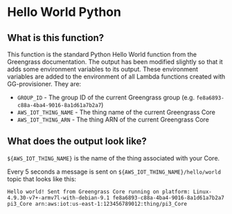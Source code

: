 # Hello World Python

## What is this function?

This function is the standard Python Hello World function from the Greengrass documentation.  The
output has been modified slightly so that it adds some environment variables to its output.  These
environment variables are added to the environment of all Lambda functions created with
GG-provisioner.  They are:

* `GROUP_ID` - The group ID of the current Greengrass group (e.g. `fe8a6893-c88a-4ba4-9016-8a1d61a7b2a7`)
* `AWS_IOT_THING_NAME` - The thing name of the current Greengrass Core
* `AWS_IOT_THING_ARN` - The thing ARN of the current Greengrass Core

## What does the output look like?

`${AWS_IOT_THING_NAME}` is the name of the thing associated with your Core.

Every 5 seconds a message is sent on `${AWS_IOT_THING_NAME}/hello/world` topic that looks like this:

```
Hello world! Sent from Greengrass Core running on platform: Linux-4.9.30-v7+-armv7l-with-debian-9.1 fe8a6893-c88a-4ba4-9016-8a1d61a7b2a7 pi3_Core arn:aws:iot:us-east-1:123456789012:thing/pi3_Core
```
